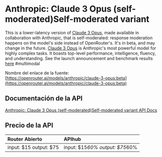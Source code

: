 # Anthropic: Claude 3 Opus (self-moderated)Self-moderated variant

This is a lower-latency version of [Claude 3 Opus](/models/anthropic/claude-3-opus), made available in collaboration with Anthropic, that is self-moderated: response moderation happens on the model's side instead of OpenRouter's. It's in beta, and may change in the future.
[Claude 3 Opus](/models/anthropic/claude-3-opus) is Anthropic's most powerful model for highly complex tasks. It boasts top-level performance, intelligence, fluency, and understanding.
See the launch announcement and benchmark results [here](https://www.anthropic.com/news/claude-3-family)
#multimodal

Nombre del enlace de la fuente: [https://openrouter.ai/models/anthropic/claude-3-opus:beta](https://openrouter.ai/models/anthropic/claude-3-opus:beta)

## Documentación de la API

[Anthropic: Claude 3 Opus (self-moderated)Self-moderated variant API Docs](../apis/es/Anthropic:_Claude_3_Opus_(self-moderated)Self-moderated_variant.md)

## Precio de la API

| Router Abierto | APIhub |
|:---|:---|
| input: $15 output: $75 | input: $15*60% output: $75*60% |
